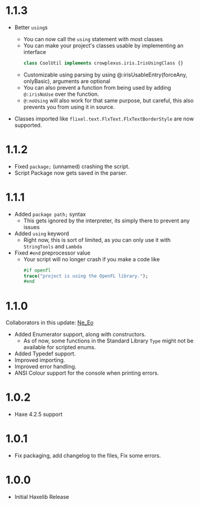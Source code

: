 # 1.1.3

- Better `using`s
	- You can now call the `using` statement with most classes
	- You can make your project's classes usable by implementing an interface
		```haxe
		class CoolUtil implements crowplexus.iris.IrisUsingClass {}
		```
	- Customizable using parsing by using @:irisUsableEntry(forceAny, onlyBasic), arguments are optional
	- You can also prevent a function from being used by adding `@:irisNoUse` over the function.
	- `@:noUsing` will also work for that same purpose, but careful, this also prevents you from using it in source.
	
- Classes imported like `flixel.text.FlxText.FlxTextBorderStyle` are now supported.

# 1.1.2

- Fixed `package;` (unnamed) crashing the script.
- Script Package now gets saved in the parser.

# 1.1.1

- Added `package path;` syntax
	- This gets ignored by the interpreter, its simply there to prevent any issues
- Added `using` keyword
	- Right now, this is sort of limited, as you can only use it with `StringTools` and `Lambda`
- Fixed `#end` preprocessor value
	- Your script will no longer crash if you make a code like
		```haxe
		#if openfl
		trace("project is using the OpenFL library.");
		#end
		```
# 1.1.0

Collaborators in this update:
[Ne_Eo](https://github.com/NeeEoo)

- Added Enumerator support, along with constructors.
	- As of now, some functions in the Standard Library `Type` might not be available for scripted enums.
- Added Typedef support.
- Improved importing.
- Improved error handling.
- ANSI Colour support for the console when printing errors.

# 1.0.2

- Haxe 4.2.5 support

# 1.0.1

- Fix packaging, add changelog to the files, Fix some errors.

# 1.0.0

- Initial Haxelib Release